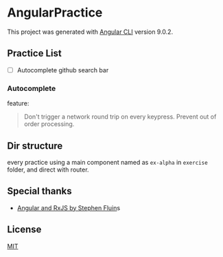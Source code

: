 # AngularPractice

This project was generated with [Angular CLI](https://github.com/angular/angular-cli) version 9.0.2.

## Practice List

- [ ] Autocomplete github search bar

### Autocomplete

feature:
> Don't trigger a network round trip on every keypress.
> Prevent out of order processing.

## Dir structure

every practice using a main component named as `ex-alpha` in `exercise` folder, and direct with router.

## Special thanks

- [Angular and RxJS by Stephen Fluin](https://www.youtube.com/watch?v=aYurQaN3RoE)s

## License

[MIT](https://opensource.org/licenses/MIT)
